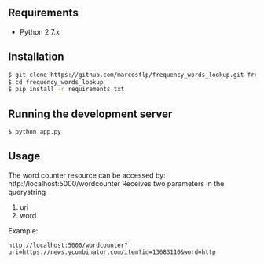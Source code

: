 ## Requirements

* Python 2.7.x


## Installation

```bash
$ git clone https://github.com/marcosflp/frequency_words_lookup.git frequency_words_lookup
$ cd frequency_words_lookup
$ pip install -r requirements.txt
```


## Running the development server

```bash
$ python app.py
```


## Usage

The word counter resource can be accessed by: http://localhost:5000/wordcounter
Receives two parameters in the querystring
1. uri
2. word

Example:
```
http://localhost:5000/wordcounter?uri=https://news.ycombinator.com/item?id=13683110&word=http
```
